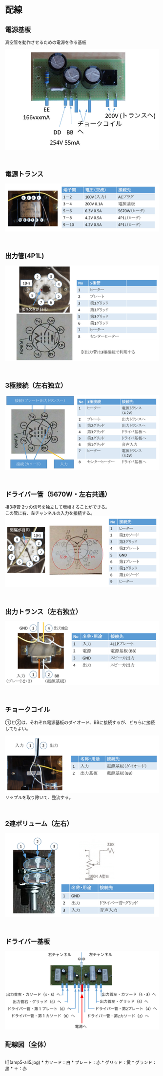 # 配線


## 電源基板
真空管を動作させるための電源を作る基板

![](amp-5-1.jpg)

<br>

## 電源トランス

![](amp5-a-1.jpg)

<br>

## 出力管(4P1L)

![](amp5-a-2.jpg)

<br>

## 3極接続（左右独立）

![](amp5-a-3.jpg)

<br>

## ドライバー管（5670W・左右共通）
相3極管
2つの信号を独立して増幅することができる。
<br>
この管に右、左チャンネルの入力を接続する。
<br>
![](amp5-a-4.jpg)

<br>

## 出力トランス（左右独立）

![](amp5-a-5-2.jpg)

<br>

## チョークコイル

①と②は、それぞれ電源基板のダイオード、BBに接続するが、どちらに接続してもよい。

![](amp5-a-6.jpg)
<br>
リップルを取り除いて、整流する。

<br>

## 2連ボリューム（左右）


![](amp5-a-7.jpg)

<br>

## ドライバー基板

![](amp-5-9.jpg)


## 配線図（全体）

<br>
![](amp5-all5.jpg)
* カソード：白
* プレート：赤
* グリッド：黄
* グランド：黒
* ＋：赤

